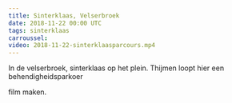```yaml
---
title: Sinterklaas, Velserbroek
date: 2018-11-22 00:00 UTC
tags: sinterklaas
carroussel: 
video: 2018-11-22-sinterklaasparcours.mp4
---
```

In de velserbroek, sinterklaas op het plein. Thijmen loopt hier een behendigheidsparkoer

film maken.


